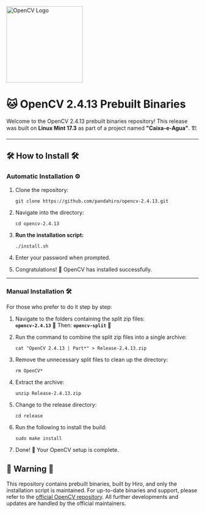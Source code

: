 <img src="https://upload.wikimedia.org/wikipedia/commons/3/32/OpenCV_Logo_with_text_svg_version.svg" alt="OpenCV Logo" width="200"/>

# 🐱 **OpenCV 2.4.13 Prebuilt Binaries**

Welcome to the OpenCV 2.4.13 prebuilt binaries repository!
This release was built on **Linux Mint 17.3** as part of a project named **"Caixa-e-Agua"**. 🏗️

---

## 🛠 **How to Install** 🛠

### **Automatic Installation** ⚙️

1. Clone the repository:
   ```
   git clone https://github.com/pandahiro/opencv-2.4.13.git
   ```

2. Navigate into the directory:
   ```
   cd opencv-2.4.13
   ```

3. **Run the installation script:**
   ```
   ./install.sh
   ```

4. Enter your password when prompted.
5. Congratulations! 🎉 OpenCV has installed successfully.

---

### **Manual Installation** 🛠️

For those who prefer to do it step by step:

1. Navigate to the folders containing the split zip files:  
   **`opencv-2.4.13`** 📁
   Then:
   **`opencv-split`** 📁

3. Run the command to combine the split zip files into a single archive:
   ```
   cat "OpenCV 2.4.13 | Part*" > Release-2.4.13.zip
   ```

4. Remove the unnecessary split files to clean up the directory:
   ```
   rm OpenCV*
   ```

5. Extract the archive:
   ```
   unzip Release-2.4.13.zip
   ```

6. Change to the release directory:
   ```
   cd release
   ```

7. Run the following to install the build:
   ```
   sudo make install
   ```

8. Done! 🎉 Your OpenCV setup is complete.

## 🚧 **Warning** 🚧

This repository contains prebuilt binaries, built by Hiro, and only the installation script is maintained. For up-to-date binaries and support, please refer to the [official OpenCV repository](https://github.com/opencv/opencv). All further developments and updates are handled by the official maintainers.
